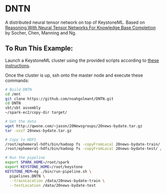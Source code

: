 # DNTN

A distributed neural tensor network on top of KeystoneML. Based on [Reasoning With Neural Tensor Networks For Knowledge Base Completion](http://www.socher.org/index.php/Main/ReasoningWithNeuralTensorNetworksForKnowledgeBaseCompletion) by Socher, Chen, Manning and Ng.

## To Run This Example:
Launch a KeystoneML cluster using the provided scripts according to [these instructions](http://keystone-ml.org/running_pipelines.html).

Once the cluster is up, ssh onto the master node and execute these commands:

```bash
# Build DNTN
cd /mnt
git clone https://github.com/noahgolmant/DNTN.git
cd DNTN
sbt/sbt assembly
~/spark-ec2/copy-dir target/

# Get the data
wget http://qwone.com/~jason/20Newsgroups/20news-bydate.tar.gz
tar -xvzf 20news-bydate.tar.gz

# Copy to HDFS
/root/ephemeral-hdfs/bin/hadoop fs -copyFromLocal 20news-bydate-train/ /data/
/root/ephemeral-hdfs/bin/hadoop fs -copyFromLocal 20news-bydate-test/ /data/

# Run the pipeline
export SPARK_HOME=/root/spark
export KEYSTONE_HOME=/root/keystone
KEYSTONE_MEM=4g ./bin/run-pipeline.sh \
  pipelines.DNTN \
  --trainLocation /data/20news-bydate-train \
  --testLocation /data/20news-bydate-test
```  
